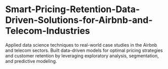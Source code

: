 # Smart-Pricing-Retention-Data-Driven-Solutions-for-Airbnb-and-Telecom-Industries
Applied data science techniques to real-world case studies in the Airbnb and telecom sectors. Built data-driven models for optimal pricing strategies and customer retention by leveraging exploratory analysis, segmentation, and predictive modeling.
